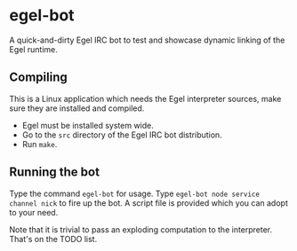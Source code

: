 # egel-bot

A quick-and-dirty Egel IRC bot to test and showcase dynamic linking
of the Egel runtime.

## Compiling

This is a Linux application which needs the Egel interpreter sources,
make sure they are installed and compiled.

+ Egel must be installed system wide.
+ Go to the `src` directory of the Egel IRC bot distribution.
+ Run `make`. 

## Running the bot

Type the command `egel-bot` for usage. Type `egel-bot node service channel nick` to
fire up the bot. A script file is provided which you can adopt to your need.

Note that it is trivial to pass an exploding computation to the interpreter.
That's on the TODO list.
